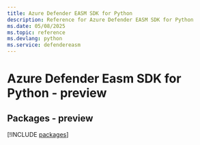 ```yaml
---
title: Azure Defender EASM SDK for Python
description: Reference for Azure Defender EASM SDK for Python
ms.date: 05/08/2025
ms.topic: reference
ms.devlang: python
ms.service: defendereasm
---
```

# Azure Defender Easm SDK for Python - preview
## Packages - preview
[!INCLUDE [packages](defender-easm-index.md)]